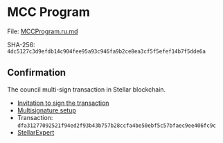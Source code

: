 MCC Program
======================

File: [MCCProgram.ru.md](MCCProgram.ru.md)

SHA-256: `4dc5127c3d9efdb14c904fee95a93c946fa9b2ce8ea3cf5f5efef14b7f5dde6a`

## Confirmation

The council multi-sign transaction in Stellar blockchain.

- [Invitation to sign the transaction](https://t.me/c/2042260878/525)
- [Multisignature setup](https://eurmtl.me/sign_tools/dfa31277092521f94ed2f93b43b757b28ccfa4be50ebf5c57bfaec9ee406fc9c)
- Transaction: `dfa31277092521f94ed2f93b43b757b28ccfa4be50ebf5c57bfaec9ee406fc9c`
- [StellarExpert](https://stellar.expert/explorer/public/tx/dfa31277092521f94ed2f93b43b757b28ccfa4be50ebf5c57bfaec9ee406fc9c)
